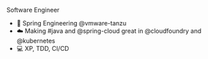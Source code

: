 Software Engineer
- 🍃 Spring Engineering @vmware-tanzu
- ☁️ Making #java and @spring-cloud great in @cloudfoundry and @kubernetes
- 💻 XP, TDD, CI/CD
